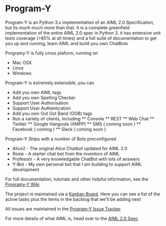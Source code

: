 # Program-Y 

Program-Y is an Python 3.x implementation of an AIML 2.0 Specification, but its much much more than that. It is a complete 
greenfield implementation of the entire AIML 2.0 spec in Python 3. it has extensive unit tests coverage (>85% at all 
times) and a full suite of documentation to get you up and running, learn AIML and build you own ChatBots

Programy-Y is fully cross plaform, running on 

* Mac OSX
* Linux
* Windows

Program-Y is extremely extensible, you can

* Add you own AIML tags
* Add you own Spelling Checker
* Support User Authorisation
* Support User Authentication
* Add you own Out Out Band (OOB) tags
* Run a variety of clients, including
** Console
** REST
** Web Chat
** Twitter
** Google Hangouts (XMPP)
** SMS ( coming soon )
** Facebook ( coming )
** Slack ( coming soon )

Program-Y Ships with a number of Bots preconfigured

* Alice2 - The original Alice Chatbot updated for AIML 2.0
* Rosie - A starter chat bot from the inventors of AIML
* Professor - A very knowledgable ChatBot with lots of answers
* Y-Bot - My own personal bot that I am building to support AIML development

For full documentation, tutorials and other helpful information, see the [Programy-Y Wiki](https://github.com/keiffster/program-y/wiki)

The project is maintained via a [Kanban Board](https://github.com/keiffster/program-y/projects/1). Here you can see a list of the active tasks plus the items in the backlog that we'll be adding next

All issues are maintained in the [Program-Y Issue Tracker](https://github.com/keiffster/program-y/issues)

For more details of what AIML is, head over to the [AIML 2.0 Spec](http://alicebot.blogspot.co.uk/2013/01/aiml-20-draft-specification-released.html)


